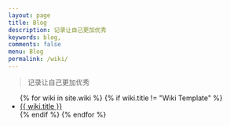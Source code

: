 ```yaml
---
layout: page
title: Blog
description: 记录让自己更加优秀
keywords: blog, 
comments: false
menu: Blog
permalink: /wiki/
---
```


> 记录让自己更加优秀

<ul class="listing">
{% for wiki in site.wiki %}
{% if wiki.title != "Wiki Template" %}
<li class="listing-item"><a href="{{ wiki.url }}">{{ wiki.title }}</a></li>
{% endif %}
{% endfor %}
</ul>

